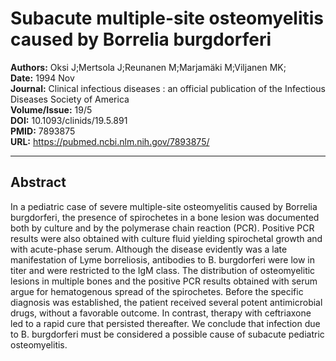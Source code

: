 # Subacute multiple-site osteomyelitis caused by Borrelia burgdorferi

**Authors:** Oksi J;Mertsola J;Reunanen M;Marjamäki M;Viljanen MK;  
**Date:** 1994 Nov  
**Journal:** Clinical infectious diseases : an official publication of the Infectious Diseases Society of America  
**Volume/Issue:** 19/5  
**DOI:** 10.1093/clinids/19.5.891  
**PMID:** 7893875  
**URL:** https://pubmed.ncbi.nlm.nih.gov/7893875/

---

## Abstract

In a pediatric case of severe multiple-site osteomyelitis caused by Borrelia burgdorferi, the presence of spirochetes in a bone lesion was documented both by culture and by the polymerase chain reaction (PCR). Positive PCR results were also obtained with culture fluid yielding spirochetal growth and with acute-phase serum. Although the disease evidently was a late manifestation of Lyme borreliosis, antibodies to B. burgdorferi were low in titer and were restricted to the IgM class. The distribution of osteomyelitic lesions in multiple bones and the positive PCR results obtained with serum argue for hematogenous spread of the spirochetes. Before the specific diagnosis was established, the patient received several potent antimicrobial drugs, without a favorable outcome. In contrast, therapy with ceftriaxone led to a rapid cure that persisted thereafter. We conclude that infection due to B. burgdorferi must be considered a possible cause of subacute pediatric osteomyelitis.
